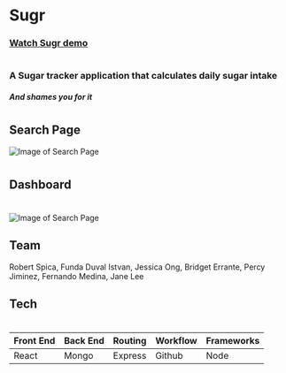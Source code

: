 # Sugr #
### [Watch Sugr demo](https://vimeo.com/238163946)
#
### A Sugar tracker application that calculates daily sugar intake 
##### And shames you for it
#
#
#
## Search Page
![Image of Search Page](https://funduval.files.wordpress.com/2017/10/screen-shot-2017-10-14-at-12-15-44-am.png)
#

## Dashboard
#
![Image of Search Page](https://funduval.files.wordpress.com/2017/10/screen-shot-2017-10-14-at-12-16-17-am.png)


## Team

Robert Spica, Funda Duval Istvan, Jessica Ong, Bridget Errante, Percy Jiminez, Fernando Medina, Jane Lee
## Tech
#
Front End | Back End | Routing | Workflow | Frameworks 
------------ | ------------- | ------------ | ------------- | --------------
React | Mongo | Express | Github | Node  








